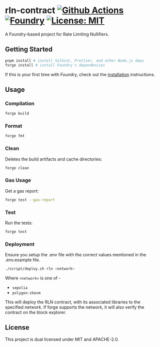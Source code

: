 # rln-contract [![Github Actions][gha-badge]][gha] [![Foundry][foundry-badge]][foundry] [![License: MIT][license-badge]][license]

[gha]: https://github.com/vacp2p/foundry-template/actions
[gha-badge]: https://github.com/vacp2p/foundry-template/actions/workflows/ci.yml/badge.svg
[foundry]: https://getfoundry.sh/
[foundry-badge]: https://img.shields.io/badge/Built%20with-Foundry-FFDB1C.svg
[license]: https://opensource.org/licenses/MIT
[license-badge]: https://img.shields.io/badge/License-MIT-blue.svg

A Foundry-based project for Rate Limiting Nullifiers.

## Getting Started

```sh
pnpm install # install Solhint, Prettier, and other Node.js deps
forge install # install Foundry's dependencies
```

If this is your first time with Foundry, check out the
[installation](https://github.com/foundry-rs/foundry#installation) instructions.

## Usage

### Compilation

```sh
forge build
```

### Format

```sh
forge fmt
```

### Clean

Deletes the build artifacts and cache directories:

```sh
forge clean
```

### Gas Usage

Get a gas report:

```sh
forge test --gas-report
```

### Test

Run the tests:

```sh
forge test
```

### Deployment

Ensure you setup the .env file with the correct values mentioned in the .env.example file.

```sh
./script/deploy.sh rln <network>
```

Where `<network>` is one of -

- `sepolia`
- `polygon-zkevm`

This will deploy the RLN contract, with its associated libraries to the specified network.
If forge supports the network, it will also verify the contract on the block explorer.

## License

This project is dual licensed under MIT and APACHE-2.0.
